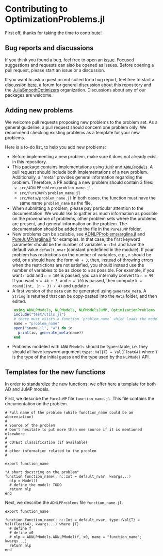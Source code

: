 # Contributing to OptimizationProblems.jl

First off, thanks for taking the time to contribute!

## Bug reports and discussions

If you think you found a bug, feel free to open an [issue](https://github.com/JuliaSmoothOptimizers/OptimizationProblems.jl/issues).
Focused suggestions and requests can also be opened as issues. Before opening a pull request, please start an issue or a discussion.

If you want to ask a question not suited for a bug report, feel free to start a discussion [here](https://github.com/JuliaSmoothOptimizers/Organization/discussions), a forum for general discussion about this repository and the [JuliaSmoothOptimizers](https://github.com/JuliaSmoothOptimizers) organization. Discussions about any of our packages are welcome.

## Adding new problems

We welcome pull requests proposing new problems to the problem set. As a general guideline, a pull request should concern one problem only. We recommend checking existing problems as a template for your new problems.

Here is a to-do list, to help you add new problems:
* Before implementing a new problem, make sure it does not already exist in this repository.
* This package contains implementations using [`JuMP`](https://github.com/jump-dev/JuMP.jl) and [`ADNLPModels`](https://github.com/JuliaSmoothOptimizers/ADNLPModels.jl). A pull request should include both implementations of a new problem. Additionally, a "meta" provides general information regarding the problem. Therefore, a PR adding a new problem should contain 3 files:
    - `src/ADNLPProblems/problem_name.jl`
    - `src/PureJuMP/problem_name.jl`
    - `src/Meta/problem_name.jl`
In both cases, the function must have the same name `problem_name` as the file.
* When submitting a problem, please pay particular attention to the documentation. We would like to gather as much information as possible on the provenance of problems, other problem sets where the problems are present, and general information on the problem. 
The documentation should be added to the file in the `PureJuMP` folder.
* New problems can be scalable, see [ADNLPProblems/arglina.jl](https://github.com/JuliaSmoothOptimizers/OptimizationProblems.jl/blob/main/src/ADNLPProblems/arglina.jl) and [PureJuMP/arglina.jl](https://github.com/JuliaSmoothOptimizers/OptimizationProblems.jl/blob/main/src/PureJuMP/arglina.jl) for examples. In that case, the first keyword parameter should be the number of variables `n::Int` and have the default value `default_nvar` (constant predefined in the module). If your problem has restrictions on the number of variables, e.g., `n` should be odd, or `n` should have the form `4k + 3`, then, instead of throwing errors when the restrictions are not satisfied, you should instead use the number of variables to be as close to `n` as possible. For example, if you want `n` odd and `n = 100` is passed, you can internally convert to `n = 99`. If you want `n = 4k + 3`, and `n = 100` is passed, then compute `k = round(Int, (n - 3) / 4)` and update `n`.
* A first version of the `meta` can be generated using `generate_meta`. A `String` is returned that can be copy-pasted into the `Meta` folder, and then edited.

```julia
    using ADNLPModels, NLPModels, NLPModelsJuMP, OptimizationProblems
    include("test/utils.jl")
    # there must exists a function `problem_name` which loads the model in the environment
    name = "problem_name"
    open("$name.jl", "w") do io
      print(io, generate_meta(name))
    end
```

* Problems modeled with `ADNLPModels` should be type-stable, i.e. they should all have keyword argument `type::Val{T} = Val(Float64)` where `T` is the type of the initial guess and the type used by the `NLPModel` API.

## Templates for the new functions

In order to standardize the new functions, we offer here a template for both AD and JuMP models.

First, we describe the `PureJuMP` file `function_name.jl`. This file contains the documentation on the problem.
```
# Full name of the problem (while function_name could be an abbreviation)
#
# Source of the problem
# Don't hesitate to put more than one source if it is mentioned elsewhere
#
# CUTEst classification (if available)
#
# other information related to the problem
#

export function_name

"A short docstring on the problem"
function function_name(; n::Int = default_nvar, kwargs...)
  nlp = Model()
  # define the model: TODO
  return nlp
end
```

Next, we describe the `ADNLPProblems` file `function_name.jl`.
```
export function_name

function function_name(; n::Int = default_nvar, type::Val{T} = Val(Float64), kwargs...) where {T} 
  # define f 
  # define x0
  # nlp = ADNLPModels.ADNLPModel(f, x0, name = "function_name"; kwargs...)
  return nlp
end
```

